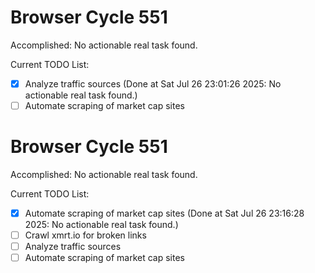 # Browser Cycle 551

Accomplished: No actionable real task found.

Current TODO List:

- [x] Analyze traffic sources  (Done at Sat Jul 26 23:01:26 2025: No actionable real task found.)
- [ ] Automate scraping of market cap sites

# Browser Cycle 551

Accomplished: No actionable real task found.

Current TODO List:

- [x] Automate scraping of market cap sites  (Done at Sat Jul 26 23:16:28 2025: No actionable real task found.)
- [ ] Crawl xmrt.io for broken links
- [ ] Analyze traffic sources
- [ ] Automate scraping of market cap sites